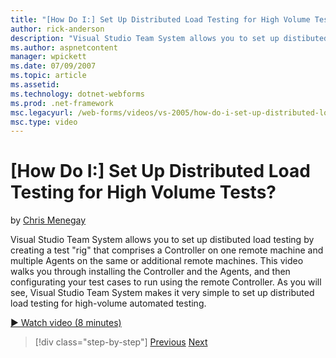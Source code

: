 ```yaml
---
title: "[How Do I:] Set Up Distributed Load Testing for High Volume Tests? | Microsoft Docs"
author: rick-anderson
description: "Visual Studio Team System allows you to set up distibuted load testing by creating a test 'rig' that comprises a Controller on one remote machine and multipl..."
ms.author: aspnetcontent
manager: wpickett
ms.date: 07/09/2007
ms.topic: article
ms.assetid: 
ms.technology: dotnet-webforms
ms.prod: .net-framework
msc.legacyurl: /web-forms/videos/vs-2005/how-do-i-set-up-distributed-load-testing-for-high-volume-tests
msc.type: video
---
```

[How Do I:] Set Up Distributed Load Testing for High Volume Tests?
====================
by [Chris Menegay](https://twitter.com/CMenegay)

Visual Studio Team System allows you to set up distibuted load testing by creating a test "rig" that comprises a Controller on one remote machine and multiple Agents on the same or additional remote machines. This video walks you through installing the Controller and the Agents, and then configurating your test cases to run using the remote Controller. As you will see, Visual Studio Team System makes it very simple to set up distributed load testing for high-volume automated testing.

[&#9654; Watch video (8 minutes)](https://channel9.msdn.com/Blogs/ASP-NET-Site-Videos/how-do-i-set-up-distributed-load-testing-for-high-volume-tests)

>[!div class="step-by-step"]
[Previous](how-do-i-tune-web-application-performance-with-profiling.md)
[Next](how-do-i-enforce-coding-standards-with-code-analysis.md)